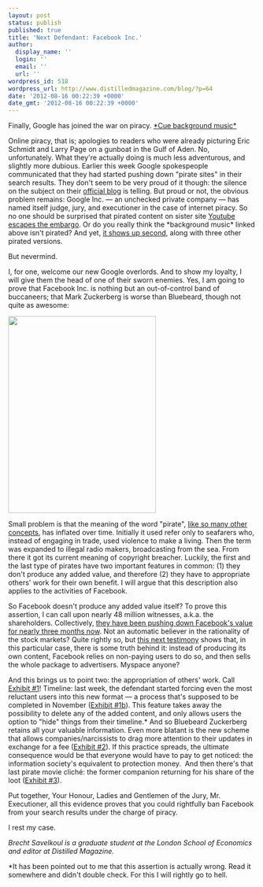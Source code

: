 ```yaml
---
layout: post
status: publish
published: true
title: 'Next Defendant: Facebook Inc.'
author:
  display_name: ''
  login: ''
  email: ''
  url: ''
wordpress_id: 518
wordpress_url: http://www.distilledmagazine.com/blog/?p=64
date: '2012-08-16 00:22:39 +0000'
date_gmt: '2012-08-16 00:22:39 +0000'
---
```

<p>Finally, Google has joined the war on piracy. <a href="http://distilledmagazine.com/wp-content/uploads/2012/08/watch?v=ZVoFymy3IMU" target="_blank">*Cue background music*</a></p>
<p>Online piracy, that is; apologies to readers who were already picturing Eric Schmidt and Larry Page on a gunboat in the Gulf of Aden. No, unfortunately. What they're actually doing is much less adventurous, and slightly more dubious. Earlier this week Google spokespeople communicated that they had started pushing down "pirate sites" in their search results. They don't seem to be very proud of it though: the silence on the subject on their <a href="http://distilledmagazine.com/wp-content/uploads/2012/08/press" target="_blank">official blog</a> is telling. But proud or not, the obvious problem remains: Google Inc. — an unchecked private company — has named itself judge, jury, and executioner in the case of internet piracy. So no one should be surprised that pirated content on sister site <a href="http://distilledmagazine.com/wp-content/uploads/2012/08/?source=cnn_bin" target="_blank">Youtube escapes the embargo</a>. Or do you really think the *background music* linked above isn't pirated? And yet, <a href="http://distilledmagazine.com/wp-content/uploads/2012/08/Picture-2.png" target="_blank">it shows up second</a>, along with three other pirated versions.</p>
<p>But nevermind.</p>
<p>I, for one, welcome our new Google overlords. And to show my loyalty, I will give them the head of one of their sworn enemies. Yes, I am going to prove that Facebook Inc. is nothing but an out-of-control band of buccaneers; that Mark Zuckerberg is worse than Bluebeard, though not quite as awesome:</p>
<p><a href="http://www.boomjrcomedy.com/forced-facebook-timeline-sucks/zuckerberg/" target="_blank"><img class="size-full wp-image-74 alignnone" title="Wanted" src="http://distilledmagazine.com/wp-content/uploads/2012/08/Wanted1.jpg" alt="" width="300" height="400" /></a></p>
<p><!--more--></p>
<p>Small problem is that the meaning of the word "pirate", <a href="http://distilledmagazine.com/wp-content/uploads/2012/08/21552214" target="_blank">like so many other concepts</a>, has inflated over time. Initially it used refer only to seafarers who, instead of engaging in trade, used violence to make a living. Then the term was expanded to illegal radio makers, broadcasting from the sea. From there it got its current meaning of copyright breacher. Luckily, the first and the last type of pirates have two important features in common: (1) they don't produce any added value, and therefore (2) they have to appropriate others' work for their own benefit. I will argue that this description also applies to the activities of Facebook.</p>
<p>So Facebook doesn't produce any added value itself? To prove this assertion, I can call upon nearly 48 million witnesses, a.k.a. the shareholders. Collectively, <a href="http://distilledmagazine.com/wp-content/uploads/2012/08/chart" target="_blank">they have been pushing down Facebook's value for nearly three months now</a>. Not an automatic believer in the rationality of the stock markets? Quite rightly so, but <a href="http://distilledmagazine.com/wp-content/uploads/2012/08/What-Causes-Internet-Companies-To-Fail.aspx" target="_blank">this next testimony</a> shows that, in this particular case, there is some truth behind it: instead of producing its own content, Facebook relies on non-paying users to do so, and then sells the whole package to advertisers. Myspace anyone?</p>
<p>And this brings us to point two: the appropriation of others' work. Call <a href="http://distilledmagazine.com/wp-content/uploads/2012/08/youre-getting-facebook-timeline-now-whether-you-like-it-or-not" target="_blank">Exhibit #1</a>! Timeline: last week, the defendant started forcing even the most reluctant users into this new format — a process that's supposed to be completed in November (<a href="http://distilledmagazine.com/wp-content/uploads/2012/08/switch-to-timeline" target="_blank">Exhibit #1b</a>). This feature takes away the possibility to delete any of the added content, and only allows users the option to "hide" things from their timeline.* And so Bluebeard Zuckerberg retains all your valuable information. Even more blatant is the new scheme that allows companies/narcissists to drag more attention to their updates in exchange for a fee (<a href="http://distilledmagazine.com/wp-content/uploads/2012/08/technology-18033259" target="_blank">Exhibit #2</a>). If this practice spreads, the ultimate consequence would be that everyone would have to pay to get noticed: the information society's equivalent to protection money.  And then there's that last pirate movie cliché: the former companion returning for his share of the loot (<a href="http://distilledmagazine.com/wp-content/uploads/2012/08/ceglia-sanctioned-again" target="_blank">Exhibit #3</a>).</p>
<p>Put together, Your Honour, Ladies and Gentlemen of the Jury, Mr. Executioner, all this evidence proves that you could rightfully ban Facebook from your search results under the charge of piracy.</p>
<p>I rest my case.</p>
<p><em>Brecht Savelkoul is a graduate student at the London School of Economics and editor at Distilled Magazine.</em></p>
<p>*It has been pointed out to me that this assertion is actually wrong. Read it somewhere and didn't double check. For this I will rightly go to hell.</p>
